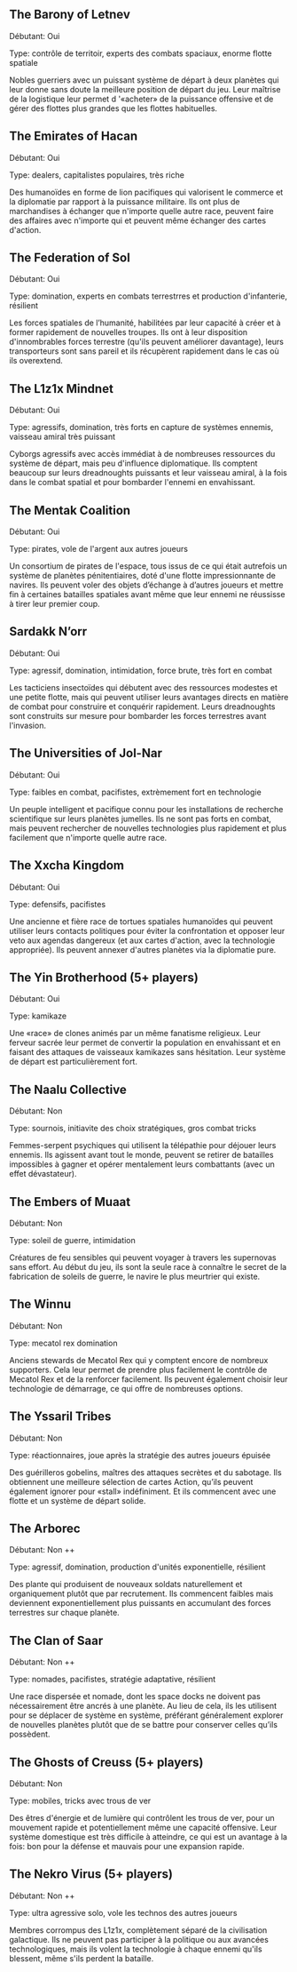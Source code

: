 ## The Barony of Letnev

Débutant: Oui

Type: contrôle de territoir, experts des combats spaciaux, enorme flotte spatiale

Nobles guerriers avec un puissant système de départ à deux planètes qui leur donne sans doute la meilleure position de départ du jeu. Leur maîtrise de la logistique leur permet d '«acheter» de la puissance offensive et de gérer des flottes plus grandes que les flottes habituelles.

## The Emirates of Hacan

Débutant: Oui

Type: dealers, capitalistes populaires, très riche

Des humanoïdes en forme de lion pacifiques qui valorisent le commerce et la diplomatie par rapport à la puissance militaire. Ils ont plus de marchandises à échanger que n'importe quelle autre race, peuvent faire des affaires avec n'importe qui et peuvent même échanger des cartes d'action.

## The Federation of Sol

Débutant: Oui

Type: domination, experts en combats terrestrres et production d'infanterie, résilient

Les forces spatiales de l’humanité, habilitées par leur capacité à créer et à former rapidement de nouvelles troupes. Ils ont à leur disposition d'innombrables forces terrestre (qu'ils peuvent améliorer davantage), leurs transporteurs sont sans pareil et ils récupèrent rapidement dans le cas où ils overextend.

## The L1z1x Mindnet

Débutant: Oui

Type: agressifs, domination, très forts en capture de systèmes ennemis, vaisseau amiral très puissant

Cyborgs agressifs avec accès immédiat à de nombreuses ressources du système de départ, mais peu d'influence diplomatique. Ils comptent beaucoup sur leurs dreadnoughts puissants et leur vaisseau amiral, à la fois dans le combat spatial et pour bombarder l'ennemi en envahissant.

## The Mentak Coalition

Débutant: Oui

Type: pirates, vole de l'argent aux autres joueurs

Un consortium de pirates de l'espace, tous issus de ce qui était autrefois un système de planètes pénitentiaires, doté d'une flotte impressionnante de navires. Ils peuvent voler des objets d’échange à d’autres joueurs et mettre fin à certaines batailles spatiales avant même que leur ennemi ne réussisse à tirer leur premier coup.

## Sardakk N’orr

Débutant: Oui

Type: agressif, domination, intimidation, force brute, très fort en combat

Les tacticiens insectoïdes qui débutent avec des ressources modestes et une petite flotte, mais qui peuvent utiliser leurs avantages directs en matière de combat pour construire et conquérir rapidement. Leurs dreadnoughts sont construits sur mesure pour bombarder les forces terrestres avant l'invasion.

## The Universities of Jol-Nar

Débutant: Oui

Type: faibles en combat, pacifistes, extrèmement fort en technologie

Un peuple intelligent et pacifique connu pour les installations de recherche scientifique sur leurs planètes jumelles. Ils ne sont pas forts en combat, mais peuvent rechercher de nouvelles technologies plus rapidement et plus facilement que n'importe quelle autre race.

## The Xxcha Kingdom

Débutant: Oui

Type: defensifs, pacifistes

Une ancienne et fière race de tortues spatiales humanoïdes qui peuvent utiliser leurs contacts politiques pour éviter la confrontation et opposer leur veto aux agendas dangereux (et aux cartes d'action, avec la technologie appropriée). Ils peuvent annexer d'autres planètes via la diplomatie pure.

## The Yin Brotherhood (5+ players)

Débutant: Oui

Type: kamikaze

Une «race» de clones animés par un même fanatisme religieux. Leur ferveur sacrée leur permet de convertir la population en envahissant et en faisant des attaques de vaisseaux kamikazes sans hésitation. Leur système de départ est particulièrement fort.

## The Naalu Collective

Débutant: Non

Type: sournois, initiavite des choix stratégiques, gros combat tricks

Femmes-serpent psychiques qui utilisent la télépathie pour déjouer leurs ennemis. Ils agissent avant tout le monde, peuvent se retirer de batailles impossibles à gagner et opérer mentalement leurs combattants (avec un effet dévastateur).

## The Embers of Muaat

Débutant: Non

Type: soleil de guerre, intimidation

Créatures de feu sensibles qui peuvent voyager à travers les supernovas sans effort. Au début du jeu, ils sont la seule race à connaître le secret de la fabrication de soleils de guerre, le navire le plus meurtrier qui existe.

## The Winnu

Débutant: Non

Type: mecatol rex domination

Anciens stewards de Mecatol Rex qui y comptent encore de nombreux supporters. Cela leur permet de prendre plus facilement le contrôle de Mecatol Rex et de la renforcer facilement. Ils peuvent également choisir leur technologie de démarrage, ce qui offre de nombreuses options.

## The Yssaril Tribes

Débutant: Non

Type: réactionnaires, joue après la stratégie des autres joueurs épuisée

Des guérilleros gobelins, maîtres des attaques secrètes et du sabotage. Ils obtiennent une meilleure sélection de cartes Action, qu’ils peuvent également ignorer pour «stall» indéfiniment. Et ils commencent avec une flotte et un système de départ solide.

## The Arborec

Débutant: Non ++

Type: agressif, domination, production d'unités exponentielle, résilient

Des plante qui produisent de nouveaux soldats naturellement et organiquement plutôt que par recrutement. Ils commencent faibles mais deviennent exponentiellement plus puissants en accumulant des forces terrestres sur chaque planète.

## The Clan of Saar

Débutant: Non ++

Type: nomades, pacifistes, stratégie adaptative, résilient

Une race dispersée et nomade, dont les space docks ne doivent pas nécessairement être ancrés à une planète. Au lieu de cela, ils les utilisent pour se déplacer de système en système, préférant généralement explorer de nouvelles planètes plutôt que de se battre pour conserver celles qu’ils possèdent.

## The Ghosts of Creuss (5+ players)

Débutant: Non

Type: mobiles, tricks avec trous de ver

Des êtres d'énergie et de lumière qui contrôlent les trous de ver, pour un mouvement rapide et potentiellement même une capacité offensive. Leur système domestique est très difficile à atteindre, ce qui est un avantage à la fois: bon pour la défense et mauvais pour une expansion rapide.

## The Nekro Virus (5+ players)

Débutant: Non ++

Type: ultra agressive solo, vole les technos des autres joueurs

Membres corrompus des L1z1x, complètement séparé de la civilisation galactique. Ils ne peuvent pas participer à la politique ou aux avancées technologiques, mais ils volent la technologie à chaque ennemi qu'ils blessent, même s'ils perdent la bataille.
